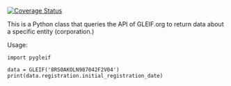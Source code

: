 [![Coverage Status](https://coveralls.io/repos/github/ggravlingen/pygleif/badge.svg)](https://coveralls.io/github/ggravlingen/pygleif)

This is a Python class that queries the API of GLEIF.org to return data about a specific entity (corporation.)

Usage:
```
import pygleif

data = GLEIF('8RS0AKOLN987042F2V04')
print(data.registration.initial_registration_date)
```
